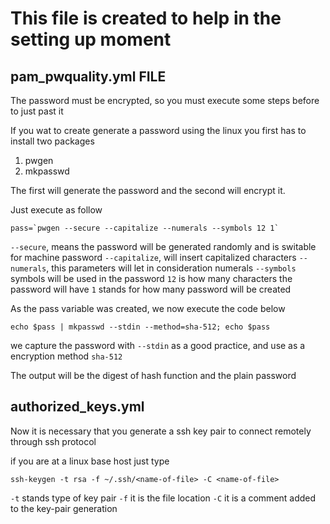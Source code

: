 # This file is created to help in the setting up moment

## pam_pwquality.yml FILE

The password must be encrypted, so you must execute some steps before to just past it

If you wat to create generate a password using the linux you first has to install two packages

1. pwgen
2. mkpasswd

The first will generate the password and the second will encrypt it.

Just execute as follow

```
pass=`pwgen --secure --capitalize --numerals --symbols 12 1`
```

`--secure`, means the password will be generated randomly and is switable for machine password
`--capitalize`, will insert capitalized characters
`--numerals`, this parameters will let in consideration numerals
`--symbols` symbols will be used in the password
`12` is how many characters the password will have
`1` stands for how many password will be created

As the pass variable was created, we now execute the code below

```
echo $pass | mkpasswd --stdin --method=sha-512; echo $pass
```

we capture the password with `--stdin` as a good practice, and use as a encryption method `sha-512` 

The output will be the digest of hash function and the plain password

## authorized_keys.yml

Now it is necessary that you generate a ssh key pair to connect remotely through ssh protocol

if you are at a linux base host just type

```
ssh-keygen -t rsa -f ~/.ssh/<name-of-file> -C <name-of-file>
```

`-t` stands type of key pair 
`-f` it is the file location
`-C` it is a comment added to the key-pair generation

